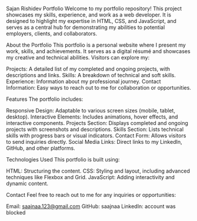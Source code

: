 Sajan Rishidev Portfolio
Welcome to my portfolio repository! This project showcases my skills, experience, and work as a web developer. 
It is designed to highlight my expertise in HTML, CSS, and JavaScript, and serves as a central hub for 
demonstrating my abilities to potential employers, clients, and collaborators.


About the Portfolio
This portfolio is a personal website where I present my work, skills, and achievements. It serves as a digital résumé and showcases my creative and technical abilities. Visitors can explore my:

Projects: A detailed list of my completed and ongoing projects, with descriptions and links.
Skills: A breakdown of technical and soft skills.
Experience: Information about my professional journey.
Contact Information: Easy ways to reach out to me for collaboration or opportunities.


Features
The portfolio includes:

Responsive Design: Adaptable to various screen sizes (mobile, tablet, desktop).
Interactive Elements: Includes animations, hover effects, and interactive components.
Projects Section: Displays completed and ongoing projects with screenshots and descriptions.
Skills Section: Lists technical skills with progress bars or visual indicators.
Contact Form: Allows visitors to send inquiries directly.
Social Media Links: Direct links to my LinkedIn, GitHub, and other platforms.


Technologies Used
This portfolio is built using:

HTML: Structuring the content.
CSS: Styling and layout, including advanced techniques like Flexbox and Grid.
JavaScript: Adding interactivity and dynamic content.


Contact
Feel free to reach out to me for any inquiries or opportunities:

Email: saajnaa.123@gmail.com
GitHub: saajnaa
LinkedIn: account was blocked
